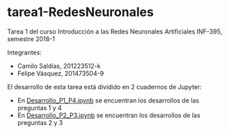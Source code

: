 # tarea1-RedesNeuronales
Tarea 1 del curso Introducción a las Redes Neuronales Artificiales INF-395, semestre 2018-1

Integrantes:
* Camilo Saldías, 201223512-k
* Felipe Vásquez, 201473504-9

El desarrollo de esta tarea está dividido en 2 cuadernos de Jupyter:
* En [Desarrollo_P1_P4.ipynb](../master/Desarrollo_P1_P4.ipynb) se encuentran los desarrollos de las preguntas 1 y 4
* En [Desarrollo_P2_P3.ipynb](../master/Desarrollo_P2_P3.ipynb) se encuentran los desarrollos de las preguntas 2 y 3
